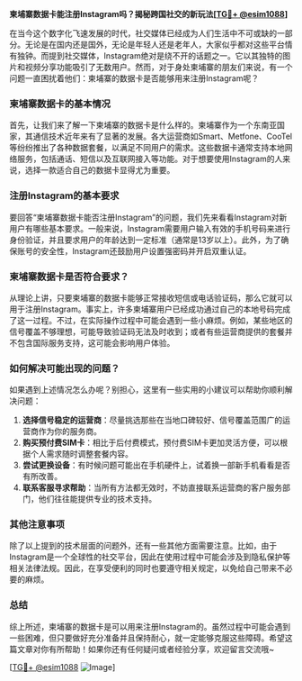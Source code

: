 **柬埔寨数据卡能注册Instagram吗？揭秘跨国社交的新玩法[[TG💪+ @esim1088](https://t.me/s/esim1088)]**

在当今这个数字化飞速发展的时代，社交媒体已经成为人们生活中不可或缺的一部分。无论是在国内还是国外，无论是年轻人还是老年人，大家似乎都对这些平台情有独钟。而提到社交媒体，Instagram绝对是绕不开的话题之一。它以其独特的图片和视频分享功能吸引了无数用户。然而，对于身处柬埔寨的朋友们来说，有一个问题一直困扰着他们：柬埔寨的数据卡是否能够用来注册Instagram呢？

### 柬埔寨数据卡的基本情况

首先，让我们来了解一下柬埔寨的数据卡是什么样的。柬埔寨作为一个东南亚国家，其通信技术近年来有了显著的发展。各大运营商如Smart、Metfone、CooTel等纷纷推出了各种数据套餐，以满足不同用户的需求。这些数据卡通常支持本地网络服务，包括通话、短信以及互联网接入等功能。对于想要使用Instagram的人来说，选择一款适合自己的数据卡显得尤为重要。

### 注册Instagram的基本要求

要回答“柬埔寨数据卡能否注册Instagram”的问题，我们先来看看Instagram对新用户有哪些基本要求。一般来说，Instagram需要用户输入有效的手机号码来进行身份验证，并且要求用户的年龄达到一定标准（通常是13岁以上）。此外，为了确保账号的安全性，Instagram还鼓励用户设置强密码并开启双重认证。

### 柬埔寨数据卡是否符合要求？

从理论上讲，只要柬埔寨的数据卡能够正常接收短信或电话验证码，那么它就可以用于注册Instagram。事实上，许多柬埔寨用户已经成功通过自己的本地号码完成了这一过程。不过，在实际操作过程中可能会遇到一些小麻烦。例如，某些地区的信号覆盖不够理想，可能导致验证码无法及时收到；或者有些运营商提供的套餐并不包含国际服务支持，这可能会影响用户体验。

### 如何解决可能出现的问题？

如果遇到上述情况怎么办呢？别担心，这里有一些实用的小建议可以帮助你顺利解决问题：

1. **选择信号稳定的运营商**：尽量挑选那些在当地口碑较好、信号覆盖范围广的运营商作为你的服务商。
2. **购买预付费SIM卡**：相比于后付费模式，预付费SIM卡更加灵活方便，可以根据个人需求随时调整套餐内容。
3. **尝试更换设备**：有时候问题可能出在手机硬件上，试着换一部新手机看看是否有所改善。
4. **联系客服寻求帮助**：当所有方法都无效时，不妨直接联系运营商的客户服务部门，他们往往能提供专业的技术支持。

### 其他注意事项

除了以上提到的技术层面的问题外，还有一些其他方面需要注意。比如，由于Instagram是一个全球性的社交平台，因此在使用过程中可能会涉及到隐私保护等相关法律法规。因此，在享受便利的同时也要遵守相关规定，以免给自己带来不必要的麻烦。

### 总结

综上所述，柬埔寨的数据卡是可以用来注册Instagram的。虽然过程中可能会遇到一些困难，但只要做好充分准备并且保持耐心，就一定能够克服这些障碍。希望这篇文章对你有所帮助！如果你还有任何疑问或者经验分享，欢迎留言交流哦~

[[TG💪+ @esim1088](https://t.me/s/esim1088) ![Image](https://i.postimg.cc/4NQfJmqS/Snipaste-2025-05-13-00-14-12.png)]